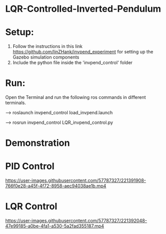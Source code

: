 # LQR-Controlled-Inverted-Pendulum
# Setup:
1. Follow the instructions in this link https://github.com/linZHank/invpend_experiment for setting up the Gazebo simulation components 
2. Include the python file inside the 'invpend_control' folder
# Run:
Open the Terminal and run the following ros commands in different terminals. 
   
   --> roslaunch invpend_control load_invpend.launch
   
   --> rosrun invpend_control LQR_invpend_control.py
 
# Demonstration

# PID Control



https://user-images.githubusercontent.com/57787327/221391908-766f0e28-a45f-4f72-8958-aec94038ae1b.mp4


# LQR Control



https://user-images.githubusercontent.com/57787327/221392048-47e99185-a0be-4fa1-a530-5a2fad355187.mp4

